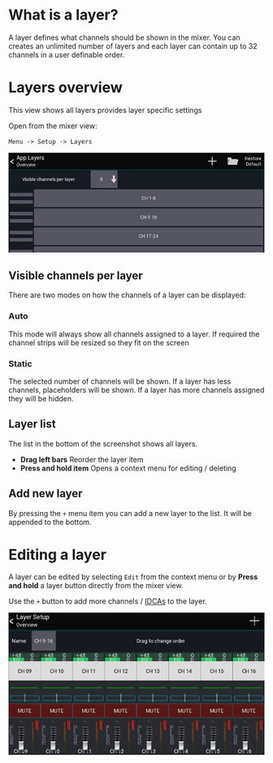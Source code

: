 # What is a layer?
A layer defines what channels should be shown in the mixer.
You can creates an unlimited number of layers and 
each layer can contain up to 32 channels in a user definable order.

# Layers overview
This view shows all layers provides layer specific settings

Open from the mixer view:
```
Menu -> Setup -> Layers
```

![Overview](img/layers-overview.png)


## Visible channels per layer
There are two modes on how the channels of a layer can be displayed:

### Auto
This mode will always show all channels assigned to a layer. If required the channel strips will be resized so they fit on the screen

### Static
The selected number of channels will be shown. If a layer has less channels, placeholders will be shown. If a layer has more channels assigned they will be hidden.

## Layer list
The list in the bottom of the screenshot shows all layers.

- **Drag left bars** Reorder the layer item
- **Press and hold item** Opens a context menu for editing / deleting


## Add new layer
By pressing the `+` menu item you can add a new layer to the list. It will be appended to the bottom.


# Editing a layer
A layer can be edited by selecting `Edit` from the context menu or by **Press and hold** a layer button directly from the mixer view.

Use the `+` button to add more channels / [IDCAs](layer-idcas.md) to the layer.

![Edit channel order](gif/layer-channel-drag.gif)
